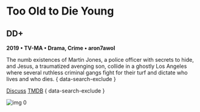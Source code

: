 # Too Old to Die Young

## DD+

**2019 • TV-MA • Drama, Crime • aron7awol**

The numb existences of Martin Jones, a police officer with secrets to hide, and Jesus, a traumatized avenging son, collide in a ghostly Los Angeles where several ruthless criminal gangs fight for their turf and dictate who lives and who dies.
{ data-search-exclude }

[Discuss](https://www.avsforum.com/threads/bass-eq-for-filtered-movies.2995212/post-58265724)  [TMDB](70168)
{ data-search-exclude }

![img 0](https://i.imgur.com/Bh88SOr.jpg)

